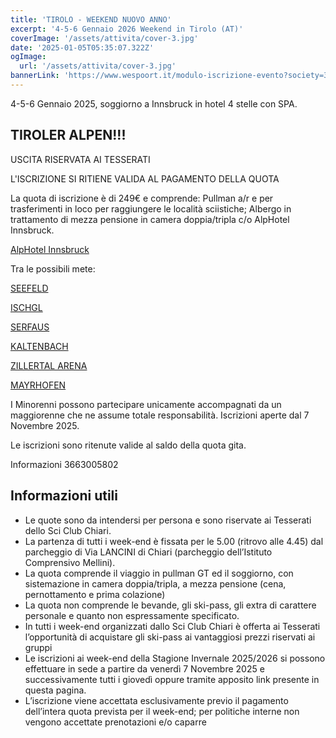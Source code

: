 ```yaml
---
title: 'TIROLO - WEEKEND NUOVO ANNO'
excerpt: '4-5-6 Gennaio 2026 Weekend in Tirolo (AT)'
coverImage: '/assets/attivita/cover-3.jpg'
date: '2025-01-05T05:35:07.322Z'
ogImage:
  url: '/assets/attivita/cover-3.jpg'
bannerLink: 'https://www.wespoort.it/modulo-iscrizione-evento?society=32ad6a1a-5c52-4665-bf58-5623afdcfb98&event=984b8868-3d3b-4089-91ef-b178104c8d61'
---
```


4-5-6 Gennaio 2025, soggiorno a Innsbruck in hotel 4 stelle con SPA.

## TIROLER ALPEN!!! 


USCITA RISERVATA AI TESSERATI

L'ISCRIZIONE SI RITIENE VALIDA AL PAGAMENTO DELLA QUOTA

La quota di iscrizione è di 249€ e comprende:
Pullman a/r e per trasferimenti in loco per raggiungere le località sciistiche;
Albergo in trattamento di mezza pensione in camera doppia/tripla c/o AlpHotel Innsbruck.

[AlpHotel Innsbruck](https://www.alphotel.com/en/)


Tra le possibili mete:

[SEEFELD](https://www.seefeld.com/en/skiing.html)

[ISCHGL](https://www.ischgl.com/en/winter/silvretta-arena)


[SERFAUS](https://www.serfaus-fiss-ladis.at/it/vacanza-invernale)

[KALTENBACH](https://www.hochzillertal.com/en/ski-region/piste-panorama)

[ZILLERTAL ARENA](https://www.zillertalarena.com/winter/)

[MAYRHOFEN](https://www.mayrhofen.at/en/stories/skiing-snowboarding)

I Minorenni possono partecipare unicamente accompagnati da un maggiorenne che ne assume totale
responsabilità. Iscrizioni aperte dal 7 Novembre 2025.
 
Le iscrizioni sono ritenute valide al saldo della quota gita.

Informazioni 3663005802




## Informazioni utili

- Le quote sono da intendersi per persona e sono riservate ai Tesserati dello Sci Club Chiari.  
- La partenza di tutti i week-end è fissata per le 5.00 (ritrovo alle 4.45) dal parcheggio di Via LANCINI di Chiari (parcheggio dell’Istituto Comprensivo Mellini).  
- La quota comprende il viaggio in pullman GT ed il soggiorno, con sistemazione in camera doppia/tripla, a mezza pensione (cena, pernottamento e prima colazione)  
- La quota non comprende le bevande, gli ski-pass, gli extra di carattere personale e quanto non espressamente specificato.  
- In tutti i week-end organizzati dallo Sci Club Chiari è offerta ai Tesserati l’opportunità di acquistare gli ski-pass ai vantaggiosi prezzi riservati ai gruppi
- Le iscrizioni ai week-end della Stagione Invernale 2025/2026 si possono effettuare in sede a partire da venerdì 7 Novembre 2025 e successivamente tutti i giovedì oppure tramite apposito link presente in questa pagina. 
- L’iscrizione viene accettata esclusivamente previo il pagamento dell’intera quota prevista per il week-end; per politiche interne non vengono accettate prenotazioni e/o caparre
